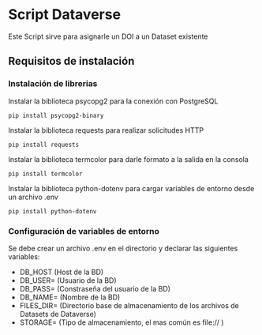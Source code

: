# Script Dataverse
Este Script sirve para asignarle un DOI a un Dataset existente

## Requisitos de instalación

### Instalación de librerias
Instalar la biblioteca psycopg2 para la conexión con PostgreSQL
```
pip install psycopg2-binary
```

Instalar la biblioteca requests para realizar solicitudes HTTP
```
pip install requests
```
Instalar la biblioteca termcolor para darle formato a la salida en la consola
```
pip install termcolor
```
Instalar la biblioteca python-dotenv para cargar variables de entorno desde un archivo .env
```
pip install python-dotenv
```
### Configuración de variables de entorno
Se debe crear un archivo .env en el directorio y declarar las siguientes variables:
- DB_HOST (Host de la BD)
- DB_USER= (Usuario de la BD)
- DB_PASS= (Constraseña del usuario de la BD)
- DB_NAME= (Nombre de la BD)
- FILES_DIR= (Directorio base de almacenamiento de los archivos de Datasets de Dataverse)
- STORAGE= (Tipo de almacenamiento, el mas común es file:// )
